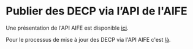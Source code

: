 # Publier des DECP via l’API de l'AIFE <!-- {docsify-ignore-all} -->

Une présentation de l'API AIFE est disponible [ici](https://communaute.chorus-pro.gouv.fr/documentation/presentation-de-lapi-donnees-essentielles/#1522314752134-2110dbbb-1becb5d1-16c22add-8ea0e6ee-471a).

Pour le processus de mise à jour des DECP via l'API AIFE c'est [là](https://communaute.chorus-pro.gouv.fr/donnees-essentielles-mettre-a-jour-les-donnees-essentielles/).
